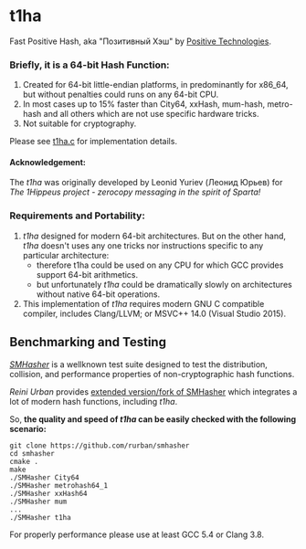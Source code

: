 t1ha
========================================
Fast Positive Hash, aka "Позитивный Хэш"
by [Positive Technologies](https://www.ptsecurity.com).


### Briefly, it is a 64-bit Hash Function:
  1. Created for 64-bit little-endian platforms, in predominantly for x86_64,
     but without penalties could runs on any 64-bit CPU.
  2. In most cases up to 15% faster than City64, xxHash, mum-hash, metro-hash
     and all others which are not use specific hardware tricks.
  3. Not suitable for cryptography.


Please see [t1ha.c](t1ha.c#L172) for implementation details.


#### Acknowledgement:
The _t1ha_ was originally developed by Leonid Yuriev (Леонид Юрьев)
for _The 1Hippeus project - zerocopy messaging in the spirit of Sparta!_


### Requirements and Portability:
  1. _t1ha_ designed for modern 64-bit architectures.
     But on the other hand, _t1ha_ doesn't uses any one tricks nor
     instructions specific to any particular architecture:
       - therefore t1ha could be used on any CPU for
         which GCC provides support 64-bit arithmetics.
       - but unfortunately _t1ha_ could be dramatically slowly
         on architectures without native 64-bit operations.
  3. This implementation of _t1ha_ requires modern GNU C compatible compiler,
     includes Clang/LLVM; or MSVC++ 14.0 (Visual Studio 2015).


## Benchmarking and Testing
[_SMHasher_](https://github.com/aappleby/smhasher/wiki) is a wellknown test suite designed to test the distribution, collision, and performance properties of non-cryptographic hash functions.

_Reini Urban_ provides [extended version/fork of SMHasher](https://github.com/rurban/smhasher) which integrates a lot of modern hash functions, including _t1ha_.

So, **the quality and speed of _t1ha_ can be easily checked with the following scenario:**

```
git clone https://github.com/rurban/smhasher
cd smhasher
cmake .
make
./SMHasher City64
./SMHasher metrohash64_1
./SMHasher xxHash64
./SMHasher mum
...
./SMHasher t1ha
```

For properly performance please use at least GCC 5.4 or Clang 3.8.
